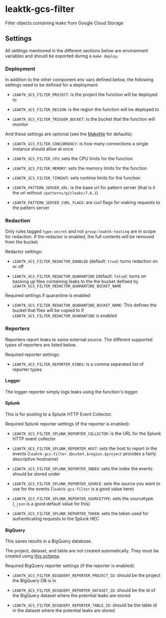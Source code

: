 # leaktk-gcs-filter

Filter objects containing leaks from Google Cloud Storage

## Settings

All settings mentioned in the different sections below are environment
variables and should be exported during a `make deploy`.

### Deployment

In addition to the other component env vars defined below, the following
settings need to be defined for a deployment:

- `LEAKTK_GCS_FILTER_PROJECT`: is the project the function will be deployed to

- `LEAKTK_GCS_FILTER_REGION`: is the region the function will be deployed to

- `LEAKTK_GCS_FILTER_TRIGGER_BUCKET`: is the bucket that the function will
  monitor

And these settings are optional (see the [Makefile](./Makefile) for defaults):

- `LEAKTK_GCS_FILTER_CONCURRENCY`: is how many connections a single instance
  should allow at once

- `LEAKTK_GCS_FILTER_CPU`: sets the CPU limits for the function

- `LEAKTK_GCS_FILTER_MEMORY`: sets the memory limits for the function

- `LEAKTK_GCS_FILTER_TIMEOUT`: sets runtime limits for the function

- `LEAKTK_PATTERN_SERVER_URL`: is the base url for pattern server (that is it
  the url without `/patterns/gitleaks/7.6.1`)

- `LEAKTK_PATTERN_SERVER_CURL_FLAGS`: are curl flags for making requests to the
  pattern server

### Redaction

Only rules tagged `type:secret` and not `group:leaktk-testing` are in scope for
redaction. If the redactor is enabled, the full contents will be removed from
the bucket.

Redactor settings:

- `LEAKTK_GCS_FILTER_REDACTOR_ENABLED` (default: `true`): turns redaction on or
  off

- `LEAKTK_GCS_FILTER_REDACTOR_QUARANTINE` (default: `false`): turns on backing
  up files containing leaks to the the bucket defined by
  `LEAKTK_GCS_FILTER_REDACTOR_QUARANTINE_BUCKET_NAME`

Required settings if quarantine is enabled:

- `LEAKTK_GCS_FILTER_REDACTOR_QUARANTINE_BUCKET_NAME`: This defines the bucket
  that files will be copied to if `LEAKTK_GCS_FILTER_REDACTOR_QUARANTINE` is
  enabled

### Reporters

Reporters report leaks to some external source. The different supported types
of reporters are listed below.

Required reporter settings:

- `LEAKTK_GCS_FILTER_REPORTER_KINDS`: is a comma separated list of reporter
  types

#### Logger

The logger reporter simply logs leaks using the function's logger.

#### Splunk

This is for posting to a Splunk HTTP Event Collector.

Required Splunk reporter settings (if the reporter is enabled):

- `LEAKTK_GCS_FILTER_SPLUNK_REPORTER_COLLECTOR`: is the URL for the Splunk HTTP
  event collector

- `LEAKTK_GCS_FILTER_SPLUNK_REPORTER_HOST`: sets the host to report in the
  events (`leaktk-gcs-filter.$bucket.$region.$project` provides a fairly
  descriptive hostname)

- `LEAKTK_GCS_FILTER_SPLUNK_REPORTER_INDEX`: sets the index the events should
  be stored under

- `LEAKTK_GCS_FILTER_SPLUNK_REPORTER_SOURCE`: sets the source you want to use
  for the events (`leaktk-gcs-filter` is a good value here)

- `LEAKTK_GCS_FILTER_SPLUNK_REPORTER_SOURCETYPE`: sets the sourcetype (`_json`
  is a good default value for this)

- `LEAKTK_GCS_FILTER_SPLUNK_REPORTER_TOKEN`: sets the token used for
  authenticating requests to the Splunk HEC

#### BigQuery

This saves results in a BigQuery database.

The project, dataset, and table are not created automatically. They must be
created using [this schema](./BigQuerySchema.json).

Required BigQuery reporter settings (if the reporter is enabled):

- `LEAKTK_GCS_FILTER_BIGQUERY_REPORTER_PROJECT_ID`: should be the project the
  BigQuery DB is in

- `LEAKTK_GCS_FILTER_BIGQUERY_REPORTER_DATASET_ID`: should be the id of the
  BigQuery dataset where the potential leaks are stored

- `LEAKTK_GCS_FILTER_BIGQUERY_REPORTER_TABLE_ID`: should be the table id in the
  dataset where the potential leaks are stored
